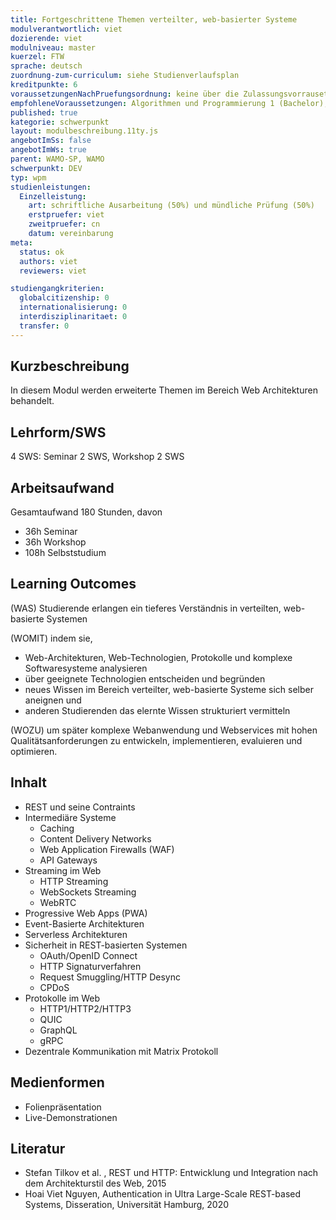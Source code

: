 ```yaml
---
title: Fortgeschrittene Themen verteilter, web-basierter Systeme
modulverantwortlich: viet
dozierende: viet
modulniveau: master
kuerzel: FTW
sprache: deutsch
zuordnung-zum-curriculum: siehe Studienverlaufsplan
kreditpunkte: 6
voraussetzungenNachPruefungsordnung: keine über die Zulassungsvorrausetzungen zum Studium hinausgehenden
empfohleneVoraussetzungen: Algorithmen und Programmierung 1 (Bachelor), Alogrithmen und Programmierung 2 (Bachelor), Paradigmen der Programmierung (Bachelor), Kommunikationstechnik und Netze (Bachelor); Datenbanken (Bachelor); Grundlagen des Webs (Bachelor); Frameworks, Daten und Dienste im Web (Bachelor); Praktische IT-Sicherheit (Bachelor)
published: true
kategorie: schwerpunkt
layout: modulbeschreibung.11ty.js
angebotImSs: false
angebotImWs: true
parent: WAMO-SP, WAMO
schwerpunkt: DEV
typ: wpm
studienleistungen:
  Einzelleistung:
    art: schriftliche Ausarbeitung (50%) und mündliche Prüfung (50%)
    erstpruefer: viet
    zweitpruefer: cn
    datum: vereinbarung
meta:
  status: ok   
  authors: viet
  reviewers: viet

studiengangkriterien:
  globalcitizenship: 0
  internationalisierung: 0
  interdisziplinaritaet: 0
  transfer: 0
---
```

## Kurzbeschreibung

In diesem Modul werden erweiterte Themen im Bereich Web Architekturen behandelt.

## Lehrform/SWS

4 SWS: Seminar 2 SWS, Workshop 2 SWS

## Arbeitsaufwand

Gesamtaufwand 180 Stunden, davon

- 36h Seminar
- 36h Workshop
- 108h Selbststudium

## Learning Outcomes

(WAS) Studierende erlangen ein tieferes Verständnis in verteilten, web-basierte Systemen

(WOMIT) indem sie,

* Web-Architekturen, Web-Technologien, Protokolle und komplexe Softwaresysteme analysieren
* über geeignete Technologien entscheiden und begründen
* neues Wissen im Bereich verteilter, web-basierte Systeme sich selber aneignen und
* anderen Studierenden das elernte Wissen strukturiert vermitteln

(WOZU) um später komplexe Webanwendung und Webservices mit hohen Qualitätsanforderungen zu entwickeln, implementieren, evaluieren und optimieren.

## Inhalt

* REST und seine Contraints
* Intermediäre Systeme
  * Caching
  * Content Delivery Networks
  * Web Application Firewalls (WAF)
  * API Gateways
* Streaming im Web
  * HTTP Streaming
  * WebSockets Streaming
  * WebRTC
* Progressive Web Apps (PWA)
* Event-Basierte Architekturen
* Serverless Architekturen
* Sicherheit in REST-basierten Systemen
  * OAuth/OpenID Connect
  * HTTP Signaturverfahren
  * Request Smuggling/HTTP Desync
  * CPDoS
* Protokolle im Web
  * HTTP1/HTTP2/HTTP3
  * QUIC
  * GraphQL
  * gRPC
* Dezentrale Kommunikation mit Matrix Protokoll

## Medienformen

- Folienpräsentation
- Live-Demonstrationen

## Literatur

- Stefan Tilkov et al. , REST und HTTP: Entwicklung und Integration nach dem Architekturstil des Web, 2015
- Hoai Viet Nguyen, Authentication in Ultra Large-Scale REST-based Systems, Disseration, Universität Hamburg, 2020
